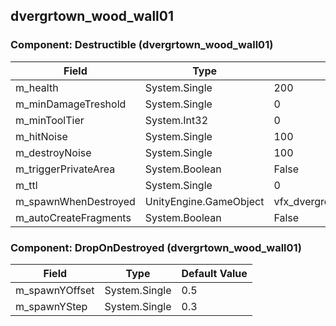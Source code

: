 ## dvergrtown_wood_wall01

### Component: Destructible (dvergrtown_wood_wall01)

|Field|Type|Default Value|
|---|---|---|
|m_health|System.Single|200|
|m_minDamageTreshold|System.Single|0|
|m_minToolTier|System.Int32|0|
|m_hitNoise|System.Single|100|
|m_destroyNoise|System.Single|100|
|m_triggerPrivateArea|System.Boolean|False|
|m_ttl|System.Single|0|
|m_spawnWhenDestroyed|UnityEngine.GameObject|vfx_dvergrcreep_wood_wall03_destroyed|
|m_autoCreateFragments|System.Boolean|False|

### Component: DropOnDestroyed (dvergrtown_wood_wall01)

|Field|Type|Default Value|
|---|---|---|
|m_spawnYOffset|System.Single|0.5|
|m_spawnYStep|System.Single|0.3|

